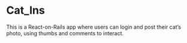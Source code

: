 # Cat_Ins
This is a React-on-Rails app where users can login and post their cat’s photo, using thumbs and comments to interact.
